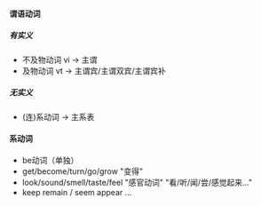 #### 谓语动词
            
##### 有实义 
- 不及物动词 vi -> 主谓
- 及物动词 vt -> 主谓宾/主谓双宾/主谓宾补
            
##### 无实义
- (连)系动词 -> 主系表

#### 系动词

- be动词（单独）
- get/become/turn/go/grow "变得"
- look/sound/smell/taste/feel "感官动词"  "看/听/闻/尝/感觉起来..."
- keep remain / seem appear ...
